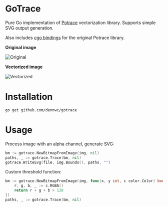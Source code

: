 # GoTrace

Pure Go implementation of [Potrace](http://potrace.sourceforge.net/potracelib.pdf) vectorization library.
Supports simple SVG output generation.

Also includes [cgo bindings](./bindings) for the original Potrace library.

**Original image**

![Original](http://potrace.sourceforge.net/img/stanford-orig2.png)

**Vectorized image**

![Vectorized](http://potrace.sourceforge.net/img/stanford-smooth2.png)

# Installation
```
go get github.com/dennwc/gotrace
```

# Usage

Process image with an alpha channel, generate SVG:

```Go
bm := gotrace.NewBitmapFromImage(img, nil)
paths, _ := gotrace.Trace(bm, nil)
gotrace.WriteSvg(file, img.Bounds(), paths, "")
```

Custom threshold function:

```Go
bm := gotrace.NewBitmapFromImage(img, func(x, y int, c color.Color) bool {
    r, g, b, _ := c.RGBA()
    return r + g + b > 128
})
paths, _ := gotrace.Trace(bm, nil)
```
